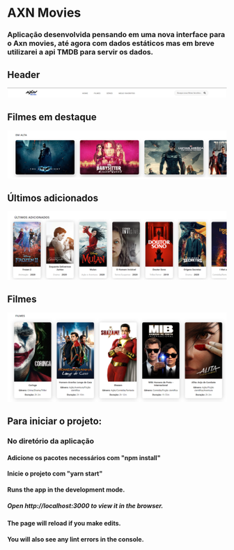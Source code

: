 # AXN Movies

### Aplicação desenvolvida pensando em uma nova interface para o Axn movies, até agora com dados estáticos mas em breve utilizarei a api TMDB para servir os dados.

## Header

![Header](https://github.com/caiquemoreiradev/axnmovies/blob/main/src/assets/header.png?raw=true)

## Filmes em destaque

![Destaque](https://github.com/caiquemoreiradev/axnmovies/blob/main/src/assets/emalta.png?raw=true)

## Últimos adicionados

![últimos adicionados](https://github.com/caiquemoreiradev/axnmovies/blob/main/src/assets/adicionados.png?raw=true)

## Filmes

![Movies](https://github.com/caiquemoreiradev/axnmovies/blob/main/src/assets/movies.png?raw=true)


## Para iniciar o projeto:

### No diretório da aplicação

#### Adicione os pacotes necessários com "npm install"
#### Inicie o projeto com "yarn start"

#### Runs the app in the development mode.
##### Open http://localhost:3000 to view it in the browser.

#### The page will reload if you make edits.
#### You will also see any lint errors in the console.
